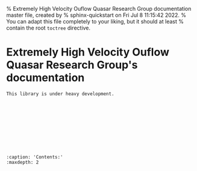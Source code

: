 % Extremely High Velocity Ouflow Quasar Research Group documentation master file, created by
% sphinx-quickstart on Fri Jul  8 11:15:42 2022.
% You can adapt this file completely to your liking, but it should at least
% contain the root `toctree` directive.

# Extremely High Velocity Ouflow Quasar Research Group's documentation

```{warning}
This library is under heavy development.
```

```{include} ../../README.md
```

```{include} ../../NORMALIZATION/README.md
```

```{include} ../../ABSORPTION/README.md
```

```{include} ../../DR16Q_EHVO/README.md
```

```{include} ../../DATA/README.md
```

```{include} ../../CROSS_CORRELATION/README.md
```

```{include} ../../REDSHIFT/README.md
```

```{include} ../../VARIABILITY/README.md
```

```{include} ../../PRESENTATION_PLOTS/README.md
```

```{include} ../../DR9Q_EHVO/README.md
```

```{toctree}
:caption: 'Contents:'
:maxdepth: 2
```

